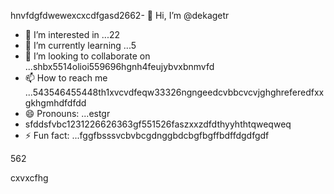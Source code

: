 hnvfdgfdwewexcxcdfgasd2662- 👋 Hi, I’m @dekagetr
- 👀 I’m interested in ...22
- 🌱 I’m currently learning ...5
- 💞️ I’m looking to collaborate on ...shbx5514olioi559696hgnh4feujybvxbnmvfd
- 📫 How to reach me ...543546455448th1xvcvdfeqw33326ngngeedcvbbcvcvjghghreferedfxxgkhgmhdfdfdd
- 😄 Pronouns: ...estgr
- sfddsfvbc1231226626363gf551526faszxxzdfdthyyhthtqweqweq
- ⚡ Fun fact: ...fggfbsssvcbvbcgdnggbdcbgfbgffbdffdgdfgdf
<!---ads2dfgvcbdsfefwfeefwdzc
dekagetr/dekagetr is a ✨ special ✨ repositor456y becaus456 its `README.md` (this file) appears on your GitHub profildgfe.696ccx
You can click the Preview link to take a look at your changes.vhxcvxcv
--->562
cxvxcfhg
